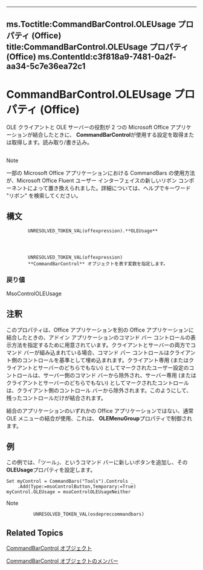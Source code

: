 

---
ms.Toctitle:CommandBarControl.OLEUsage プロパティ (Office)
title:CommandBarControl.OLEUsage プロパティ (Office)
ms.ContentId:c3f818a9-7481-0a2f-aa34-5c7e36ea72c1
---
# CommandBarControl.OLEUsage プロパティ (Office)




OLE クライアントと OLE サーバーの役割が 2 つの Microsoft Office アプリケーションが結合したときに、 **CommandBarControl**が使用する設定を取得または取得します。読み取り/書き込み。

## 

>[!NOTE]
>一部の Microsoft Office アプリケーションにおける CommandBars の使用方法が、Microsoft Office Fluent ユーザー インターフェイスの新しいリボン コンポーネントによって置き換えられました。詳細については、ヘルプでキーワード "リボン" を検索してください。





## 構文

            UNRESOLVED_TOKEN_VAL(offexpression).**OLEUsage**




            UNRESOLVED_TOKEN_VAL(offexpression)
            **CommandBarControl** オブジェクトを表す変数を指定します。

### 戻り値
MsoControlOLEUsage





## 注釈
このプロパティは、Office アプリケーションを別の Office アプリケーションに結合したときの、アドイン アプリケーションのコマンド バー コントロールの表示方法を指定するために用意されています。クライアントとサーバーの両方でコマンド バーが組み込まれている場合、コマンド バー コントロールはクライアント側のコントロールを基準として埋め込まれます。クライアント専用 (またはクライアントとサーバーのどちらでもない) としてマークされたユーザー設定のコントロールは、サーバー側のコマンド バーから除外され、サーバー専用 (またはクライアントとサーバーのどちらでもない) としてマークされたコントロールは、クライアント側のコントロール バーから除外されます。このようにして、残ったコントロールだけが結合されます。



結合のアプリケーションのいずれかの Office アプリケーションではない、通常 OLE メニューの結合が使用、これは、 **OLEMenuGroup**プロパティで制御されます。



## 例
この例では、「ツール」、というコマンド バーに新しいボタンを追加し、その**OLEUsage**プロパティを設定します。

```vba
Set myControl = CommandBars("Tools").Controls _ 
    .Add(Type:=msoControlButton,Temporary:=True) 
myControl.OLEUsage = msoControlOLEUsageNeither
```




>[!NOTE]
>
              UNRESOLVED_TOKEN_VAL(osdepreccommandbars)
            





## Related Topics

[CommandBarControl オブジェクト](b104ec00-beeb-a927-4b7b-108f4e3164f5.md)

[CommandBarControl オブジェクトのメンバー](1d2360e4-7511-a3a4-9959-2f7c8282bf99.md)




